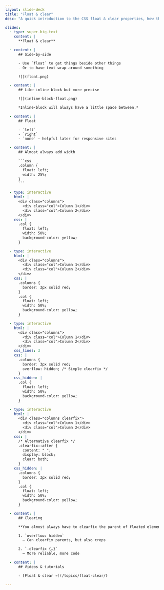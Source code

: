 ```yaml
---
layout: slide-deck
title: "Float & clear"
desc: "A quick introduction to the CSS float & clear properties, how they work and what they do."

slides:
  - type: super-big-text
    content: |
      **Float & clear**

  - content: |
      ## Side-by-side

      - Use `float` to get things beside other things
      - Or to have text wrap around something

      ![](float.png)

  - content: |
      ## Like inline-block but more precise

      ![](inline-block-float.png)

      *Inline-block will always have a little space between.*

  - content: |
      ## Float

      - `left`
      - `right`
      - `none` — helpful later for responsive sites

  - content: |
      ## Almost always add width

      ```css
      .column {
        float: left;
        width: 25%;
      }
      ```

  - type: interactive
    html: |
      <div class="columns">
        <div class="col">Column 1</div>
        <div class="col">Column 2</div>
      </div>
    css: |
      .col {
        float: left;
        width: 50%;
        background-color: yellow;
      }

  - type: interactive
    html: |
      <div class="columns">
        <div class="col">Column 1</div>
        <div class="col">Column 2</div>
      </div>
    css: |
      .columns {
        border: 3px solid red;
      }
      .col {
        float: left;
        width: 50%;
        background-color: yellow;
      }

  - type: interactive
    html: |
      <div class="columns">
        <div class="col">Column 1</div>
        <div class="col">Column 2</div>
      </div>
    css_lines: 3
    css: |
      .columns {
        border: 3px solid red;
        overflow: hidden; /* Simple clearfix */
      }
    css_hidden: |
      .col {
        float: left;
        width: 50%;
        background-color: yellow;
      }

  - type: interactive
    html: |
      <div class="columns clearfix">
        <div class="col">Column 1</div>
        <div class="col">Column 2</div>
      </div>
    css: |
      /* Alternative clearfix */
      .clearfix::after {
        content: " ";
        display: block;
        clear: both;
      }
    css_hidden: |
      .columns {
        border: 3px solid red;
      }
      .col {
        float: left;
        width: 50%;
        background-color: yellow;
      }

  - content: |
      ## Clearing

      **You almost always have to clearfix the parent of floated elements.**

      1. `overflow: hidden`
        — Can clearfix parents, but also crops

      2. `.clearfix {…}`
        — More reliable, more code

  - content: |
      ## Videos & tutorials

      - [Float & clear ➔](/topics/float-clear/)

---
```

